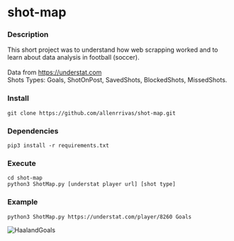# shot-map

### Description

This short project was to understand how web scrapping worked and to learn about data analysis in football (soccer). <br><br>
Data from https://understat.com <br>
Shots Types: Goals, ShotOnPost, SavedShots, BlockedShots, MissedShots.

### Install

    git clone https://github.com/allenrrivas/shot-map.git

### Dependencies

    pip3 install -r requirements.txt

### Execute

    cd shot-map
    python3 ShotMap.py [understat player url] [shot type]

### Example

    python3 ShotMap.py https://understat.com/player/8260 Goals

![HaalandGoals](https://github.com/allenrrivas/shot-map/assets/44716681/35e36f90-8f0d-4a67-9513-b9823646f5ee)
